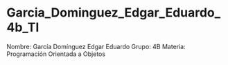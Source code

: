 # Garcia_Dominguez_Edgar_Eduardo_4b_TI

Nombre: García Domínguez Edgar Eduardo
Grupo: 4B
Materia: Programación Orientada a Objetos
